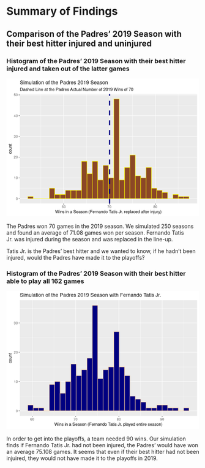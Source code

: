 Summary of Findings
================

## Comparison of the Padres’ 2019 Season with their best hitter injured and uninjured

### Histogram of the Padres’ 2019 Season with their best hitter injured and taken out of the latter games

![](plot_and_mean_files/figure-gfm/unnamed-chunk-1-1.png)<!-- -->

The Padres won 70 games in the 2019 season. We simulated 250 seasons and
found an average of 71.08 games won per season. Fernando Tatis Jr. was
injured during the season and was replaced in the line-up.

Tatis Jr. is the Padres’ best hitter and we wanted to know, if he hadn’t
been injured, would the Padres have made it to the
playoffs?

### Histogram of the Padres’ 2019 Season with their best hitter able to play all 162 games

![](plot_and_mean_files/figure-gfm/unnamed-chunk-2-1.png)<!-- -->

In order to get into the playoffs, a team needed 90 wins. Our simulation
finds if Fernando Tatis Jr. had not been injured, the Padres’ would have
won an average 75.108 games. It seems that even if their best hitter had
not been injuired, they would not have made it to the playoffs in 2019.
